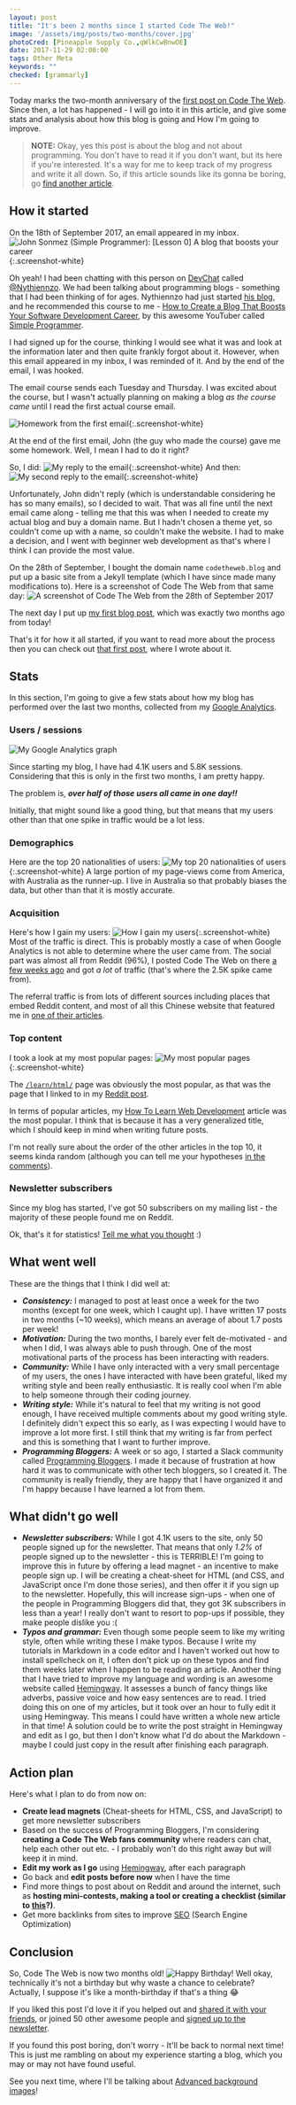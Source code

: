 ```yaml
---
layout: post
title: "It's been 2 months since I started Code The Web!"
image: '/assets/img/posts/two-months/cover.jpg'
photoCred: [Pineapple Supply Co.,qWlkCwBnwOE]
date: 2017-11-29 02:00:00
tags: Other Meta
keywords: ""
checked: [grammarly]
---
```

Today marks the two-month anniversary of the [first post on Code The Web][first-post]. Since then, a lot has happened - I will go into it in this article, and give some stats and analysis about how this blog is going and How I'm going to improve.

> **NOTE:** Okay, yes this post is about the blog and not about programming. You don't have to read it if you don't want, but its here if you're interested. It's a way for me to keep track of my progress and write it all down. So, if this article sounds like its gonna be boring, go [find another article](/).

## How it started
On the 18th of September 2017, an email appeared in my inbox.
![John Sonmez (Simple Programmer): [Lesson 0] A blog that boosts your career][intro-email]{:.screenshot-white}

Oh yeah! I had been chatting with this person on [DevChat][devchat] called [@Nythiennzo][nythiennzo]. We had been talking about programming blogs - something that I had been thinking of for ages. Nythiennzo had just started [his blog][nythiennzo], and he recommended this course to me - [How to Create a Blog That Boosts Your Software Development Career][blog-course], by this awesome YouTuber called [Simple Programmer][sp].

I had signed up for the course, thinking I would see what it was and look at the information later and then quite frankly forgot about it. However, when this email appeared in my inbox, I was reminded of it. And by the end of the email, I was hooked.

The email course sends each Tuesday and Thursday. I was excited about the course, but I wasn't actually planning on making a blog *as the course came* until I read the first actual course email.

![Homework from the first email][hw-1]{:.screenshot-white}

At the end of the first email, John (the guy who made the course) gave me some homework. Well, I mean I had to do it right?

So, I did:
![My reply to the email][hw-1-reply]{:.screenshot-white}
And then:
![My second reply to the email][hw-1-reply-2]{:.screenshot-white}

Unfortunately, John didn't reply (which is understandable considering he has so many emails), so I decided to wait. That was all fine until the next email came along - telling me that this was when I needed to create my actual blog and buy a domain name. But I hadn't chosen a theme yet, so couldn't come up with a name, so couldn't make the website. I had to make a decision, and I went with beginner web development as that's where I think I can provide the most value.

On the 28th of September, I bought the domain name `codetheweb.blog` and put up a basic site from a Jekyll template (which I have since made many modifications to). Here is a screenshot of Code The Web from that same day:
![A screenshot of Code The Web from the 28th of September 2017][first-day]

The next day I put up [my first blog post][first-post], which was exactly two months ago from today!

That's it for how it all started, if you want to read more about the process then you can check out [that first post][first-post], where I wrote about it.

## Stats
In this section, I'm going to give a few stats about how my blog has performed over the last two months, collected from my [Google Analytics][ga].

### Users / sessions

![My Google Analytics graph][ga-home-graph]

Since starting my blog, I have had 4.1K users and 5.8K sessions. Considering that this is only in the first two months, I am pretty happy.

The problem is, _**over half of those users all came in one day!!**_

Initially, that might sound like a good thing, but that means that my users other than that one spike in traffic would be a lot less.

### Demographics
Here are the top 20 nationalities of users:
![My top 20 nationalities of users][ga-geo]{:.screenshot-white}
A large portion of my page-views come from America, with Australia as the runner-up. I live in Australia so that probably biases the data, but other than that it is mostly accurate.

### Acquisition
Here's how I gain my users:
![How I gain my users][ga-acquisition]{:.screenshot-white}
Most of the traffic is direct. This is probably mostly a case of when Google Analytics is not able to determine where the user came from. The social part was almost all from Reddit (96%), I posted Code The Web on there [a few weeks ago][reddit-post] and got *a lot* of traffic (that's where the 2.5K spike came from).

The referral traffic is from lots of different sources including places that embed Reddit content, and most of all this Chinese website that featured me in [one of their articles][infoq].

### Top content
I took a look at my most popular pages:
![My most popular pages][ga-content]{:.screenshot-white}

The [`/learn/html/`][html] page was obviously the most popular, as that was the page that I linked to in my [Reddit post][reddit-post].

In terms of popular articles, my [How To Learn Web Development][how-to-learn-webdev] article was the most popular. I think that is because it has a very generalized title, which I should keep in mind when writing future posts.

I'm not really sure about the order of the other articles in the top 10, it seems kinda random (although you can tell me your hypotheses [in the comments][comments]).

### Newsletter subscribers
Since my blog has started, I've got 50 subscribers on my mailing list - the majority of these people found me on Reddit.

Ok, that's it for statistics! [Tell me what you thought][comments] :)

## What went well
These are the things that I think I did well at:
- _**Consistency:**_ I managed to post at least once a week for the two months (except for one week, which I caught up). I have written 17 posts in two months (~10 weeks), which means an average of about 1.7 posts per week!
- _**Motivation:**_ During the two months, I barely ever felt de-motivated - and when I did, I was always able to push through. One of the most motivational parts of the process has been interacting with readers.
- _**Community:**_ While I have only interacted with a very small percentage of my users, the ones I have interacted with have been grateful, liked my writing style and been really enthusiastic. It is really cool when I'm able to help someone through their coding journey.
- _**Writing style:**_ While it's natural to feel that my writing is not good enough, I have received multiple comments about my good writing style. I definitely didn't expect this so early, as I was expecting I would have to improve a lot more first. I still think that my writing is far from perfect and this is something that I want to further improve.
- _**Programming Bloggers:**_ A week or so ago, I started a Slack community called [Programming Bloggers][programming-bloggers]. I made it because of frustration at how hard it was to communicate with other tech bloggers, so I created it. The community is really friendly, they are happy that I have organized it and I'm happy because I have learned a lot from them.

## What didn't go well
- _**Newsletter subscribers:**_ While I got 4.1K users to the site, only 50 people signed up for the newsletter. That means that only *1.2%* of people signed up to the newsletter - this is TERRIBLE! I'm going to improve this in future by offering a lead magnet - an incentive to make people sign up. I will be creating a cheat-sheet for HTML (and CSS, and JavaScript once I'm done those series), and then offer it if you sign up to the newsletter. Hopefully, this will increase sign-ups - when one of the people in Programming Bloggers did that, they got 3K subscribers in less than a year! I really don't want to resort to pop-ups if possible, they make people dislike you :(
- _**Typos and grammar:**_ Even though some people seem to like my writing style, often while writing these I make typos. Because I write my tutorials in Markdown in a code editor and I haven't worked out how to install spellcheck on it, I often don't pick up on these typos and find them weeks later when I happen to be reading an article. Another thing that I have tried to improve my language and wording is an awesome website called [Hemingway][hemingway]. It assesses a bunch of fancy things like adverbs, passive voice and how easy sentences are to read. I tried doing this on one of my articles, but it took over an hour to fully edit it using Hemingway. This means I could have written a whole new article in that time! A solution could be to write the post straight in Hemingway and edit as I go, but then I don't know what I'd do about the Markdown - maybe I could just copy in the result after finishing each paragraph.

## Action plan
Here's what I plan to do from now on:
- **Create lead magnets** (Cheat-sheets for HTML, CSS, and JavaScript) to get more newsletter subscribers
- Based on the success of Programming Bloggers, I'm considering **creating a Code The Web fans community** where readers can chat, help each other out etc. - I probably won't do this right away but will keep it in mind.
- **Edit my work as I go** using [Hemingway][hemingway], after each paragraph
- Go back and **edit posts before now** when I have the time
- Find more things to post about on Reddit and around the internet, such as **hosting mini-contests, making a tool or creating a checklist (similar to [this][front-end-checklist]?)**.
- Get more backlinks from sites to improve [SEO][seo] (Search Engine Optimization)

## Conclusion
So, Code The Web is now two months old!
![Happy Birthday!][happy-birthday]
Well okay, technically it's not a birthday but why waste a chance to celebrate? Actually, I suppose it's like a month-birthday if that's a thing &#128514;

If you liked this post I'd love it if you helped out and [shared it with your friends][share], or joined 50 other awesome people and [signed up to the newsletter][newsletter].

If you found this post boring, don't worry - It'll be back to normal next time! This is just me rambling on about my experience starting a blog, which you may or may not have found useful.

See you next time, where I'll be talking about [Advanced background images][advanced-background-images]!


[first-post]: /welcome/
[devchat]: /devchat/
[nythiennzo]: https://www.nythiennzo.codes/
[blog-course]: https://simpleprogrammer.com/blog-course
[sp]: https://www.youtube.com/user/jsonmez
[ga]: https://analytics.google.com/
[reddit-post]: https://www.reddit.com/r/learnprogramming/comments/7c7rd5/i_just_finished_writing_9_tutorials_on_html/
[infoq]: http://www.infoq.com/cn/news/2017/11/arch-weekly-39
[how-to-learn-webdev]: /how-to-learn-web-development/
[programming-bloggers]: https://programmingbloggers.herokuapp.com/
[hemingway]: http://www.hemingwayapp.com/
[front-end-checklist]: https://frontendchecklist.io/
[seo]: {{site.newsletter}}
[advanced-background-images]: /css-advanced-background-images/

[intro-email]: /assets/img/posts/two-months/intro-email.png
[hw-1]: /assets/img/posts/two-months/hw-1.png
[hw-1-reply]: /assets/img/posts/two-months/hw-1-reply.png
[hw-1-reply-2]: /assets/img/posts/two-months/hw-1-reply-2.png
[first-day]: /assets/img/posts/two-months/first-day.png
[ga-home-graph]: /assets/img/posts/two-months/ga-home-graph.png
[ga-geo]: /assets/img/posts/two-months/ga-geo.png
[ga-acquisition]: /assets/img/posts/two-months/ga-acquisition.png
[ga-content]: /assets/img/posts/two-months/ga-content.png
[happy-birthday]: /assets/img/posts/two-months/happy-birthday.gif

[html]: /learn/html/
[css]: /learn/css/
[share]: {{site.share}}
[comments]: {{site.comments}}
[newsletter]: {{site.newsletter}}